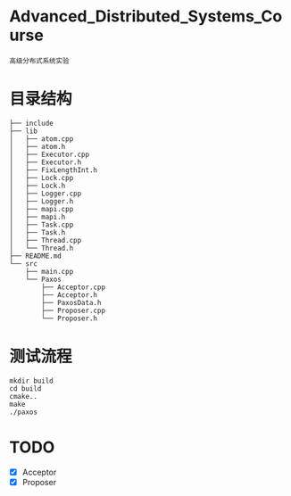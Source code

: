 # Advanced_Distributed_Systems_Course
    高级分布式系统实验

# 目录结构 
```
├── include
├── lib
│   ├── atom.cpp
│   ├── atom.h
│   ├── Executor.cpp
│   ├── Executor.h
│   ├── FixLengthInt.h
│   ├── Lock.cpp
│   ├── Lock.h
│   ├── Logger.cpp
│   ├── Logger.h
│   ├── mapi.cpp
│   ├── mapi.h
│   ├── Task.cpp
│   ├── Task.h
│   ├── Thread.cpp
│   └── Thread.h
├── README.md
└── src
    ├── main.cpp
    └── Paxos
        ├── Acceptor.cpp
        ├── Acceptor.h
        ├── PaxosData.h
        ├── Proposer.cpp
        └── Proposer.h
```

# 测试流程
```
mkdir build
cd build
cmake..
make
./paxos
```

# TODO
- [x] Acceptor
- [x] Proposer